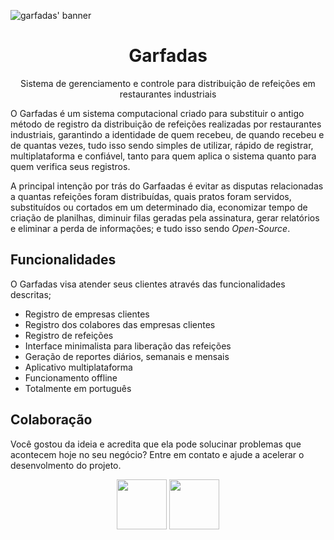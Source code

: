 ![garfadas' banner](https://github.com/garfadas/server/raw/main/docs/media/garfadas_banner.png)

<div align="center">
    <h1>Garfadas</h1>
    <p>Sistema de gerenciamento e controle para distribuição de refeições em restaurantes industriais</p>
</div>

O Garfadas é um sistema computacional criado para substituir o antigo método de registro da distribuição de refeições realizadas por restaurantes industriais, garantindo a identidade de quem recebeu, de quando recebeu e de quantas vezes, tudo isso sendo simples de utilizar, rápido de registrar, multiplataforma e confiável, tanto para quem aplica o sistema quanto para quem verifica seus registros.

A principal intenção por trás do Garfaadas é evitar as disputas relacionadas a quantas refeições foram distribuídas, quais pratos foram servidos, substituídos ou cortados em um determinado dia, economizar tempo de criação de planilhas, diminuir filas geradas pela assinatura, gerar relatórios e eliminar a perda de informações; e tudo isso sendo *Open-Source*.

## Funcionalidades

O Garfadas visa atender seus clientes através das funcionalidades descritas;

- Registro de empresas clientes
- Registro dos colabores das empresas clientes
- Registro de refeições
- Interface minimalista para liberação das refeições
- Geração de reportes diários, semanais e mensais
- Aplicativo multiplataforma
- Funcionamento offline
- Totalmente em português

## Colaboração

Você gostou da ideia e acredita que ela pode solucinar problemas que acontecem hoje no seu negócio? Entre em contato e ajude a acelerar o desenvolmento do projeto.

<div align="center">
    <a href="mailto:contato@henrybarreto.dev"><img width="80" src="https://user-images.githubusercontent.com/23109089/195734874-1ec43865-b603-481f-ada8-f79883ee2c50.png"></a>
    <a href="https://discord.gg/chAWNQuM"><img  width="80" src="https://user-images.githubusercontent.com/23109089/195735065-d7c2f909-f2e0-4d56-aa86-03713ce8be90.png"></a>
</div>
